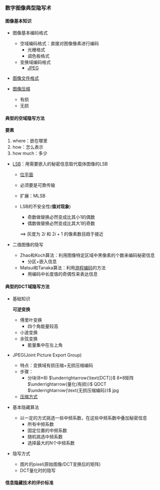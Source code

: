 ### 数字图像典型隐写术



#### 图像基本知识

- 图像基本编码格式
  - 空域编码格式：直接对图像像素进行编码
    - 光栅格式
    - 调色板格式 
  - 变换域编码格式
    - [JPEG](https://zh.wikipedia.org/wiki/JPEG)

- [图像文件格式](https://zh.wikipedia.org/wiki/%E5%9B%BE%E5%BD%A2%E6%96%87%E4%BB%B6%E6%A0%BC%E5%BC%8F%E6%AF%94%E8%BE%83)
- [图像压缩](https://zh.wikipedia.org/wiki/%E5%9B%BE%E5%83%8F%E5%8E%8B%E7%BC%A9)
  - 有损
  - 无损



#### 典型的空域隐写方法

**要素**

1. where：嵌在哪里
2. how：怎么表示
3. how much：多少

- [LSB](https://3gstudent.github.io/%E9%9A%90%E5%86%99%E6%8A%80%E5%B7%A7-PNG%E6%96%87%E4%BB%B6%E4%B8%AD%E7%9A%84LSB%E9%9A%90%E5%86%99/)：用需要嵌入的秘密信息取代载体图像的LSB

  - [位平面](https://en.wikipedia.org/wiki/Bit_plane)

  - 必须要是可靠传输

  - 扩展：MLSB

  - LSB的不安全性(**值对现象**)

    - 奇数做替换必然变成比其小1的偶数
    - 偶数做替换必然变成比其大1的奇数

    $\implies$ 灰度为 $2i$ 和 $2i+1$ 的像素数目趋于接近

- 二值图像的隐写

  - Zhao和Koch算法：利用图像特定区域中黑像素的个数来编码秘密信息
    - 分区+嵌入信息
  - Matsui和Tanaka算法：利用[游程编码](https://zh.wikipedia.org/wiki/%E6%B8%B8%E7%A8%8B%E7%BC%96%E7%A0%81)的方法
    - 用编码中长度值的奇偶性来表达信息



#### 典型的DCT域隐写方法

- 基础知识

  **可逆变换**

  - 傅里叶变换
    - 四个角能量较高
  - 小波变换
  - 余弦变换
    - 能量集中在左上角
  
- JPEG(Joint Picture Export Group)

  - 特点：变换域有损压缩+无损压缩编码
  - 步骤：
    - 分块(8*8) $\underrightarrow{\text{DCT}}$  8\*8矩阵 $\underrightarrow{量化(有损)}$ QDCT $\underrightarrow{\text{无损压缩编码}}$ jpg 
  - [压缩方式](https://zhuanlan.zhihu.com/p/40356456)

- 基本隐藏算法

  - 以一定的方式挑选一些中频系数，在这些中频系数中叠加秘密信息
    - 所有中频系数
    - 固定位置的中频系数
    - 随机挑选中频系数
    - 选择最大的N个中频系数

- 隐写方式

  - 图片的pixel(原始图像/DCT变换后的矩阵)
  - DCT量化时的隐写



#### 信息隐藏技术的评价标准